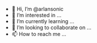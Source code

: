 - 👋 Hi, I’m @arlansonic
- 👀 I’m interested in ...
- 🌱 I’m currently learning ...
- 💞️ I’m looking to collaborate on ...
- 📫 How to reach me ...

<!---
arlansonic/arlansonic is a ✨ special ✨ repository because its `README.md` (this file) appears on your GitHub profile.
You can click the Preview link to take a look at your changes.
--->
